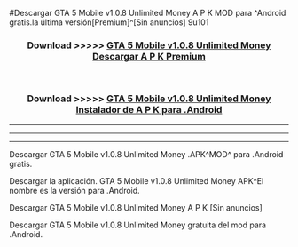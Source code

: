 #Descargar GTA 5 Mobile v1.0.8 Unlimited Money  A P K MOD para ^Android gratis.la última versión[Premium]^[Sin anuncios] 9u101



<div align="center">
<h3>Download >>>>> <a href="https://es-web.web.app/?es= ${title}">GTA 5 Mobile v1.0.8 Unlimited Money  Descargar A P K Premium</a></h3><br>

<h3>Download >>>>> <a href="https://es-web.web.app/?es= ${title}">GTA 5 Mobile v1.0.8 Unlimited Money  Instalador de A P K para .Android</a></h3>
</div>


----------------------------------------------------------

----------------------------------------------------------

----------------------------------------------------------

Descargar GTA 5 Mobile v1.0.8 Unlimited Money  .APK^MOD^ para .Android gratis.

Descargar la aplicación. GTA 5 Mobile v1.0.8 Unlimited Money  APK^El nombre es la versión para .Android.

Descargar GTA 5 Mobile v1.0.8 Unlimited Money  A P K [Sin anuncios]

Descargar GTA 5 Mobile v1.0.8 Unlimited Money  gratuita del mod para .Android.